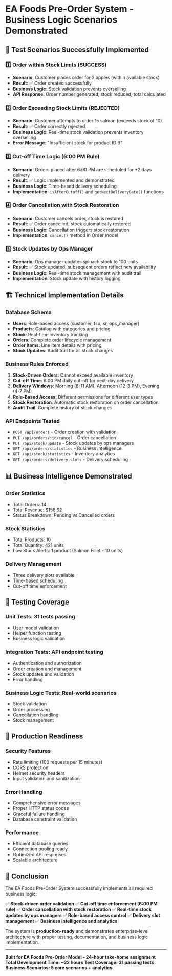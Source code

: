 # EA Foods Pre-Order System - Business Logic Scenarios Demonstrated

## 🎯 Test Scenarios Successfully Implemented

### 1️⃣ **Order within Stock Limits (SUCCESS)**
- **Scenario**: Customer places order for 2 apples (within available stock)
- **Result**: ✅ Order created successfully
- **Business Logic**: Stock validation prevents overselling
- **API Response**: Order number generated, stock reduced, total calculated

### 2️⃣ **Order Exceeding Stock Limits (REJECTED)**
- **Scenario**: Customer attempts to order 15 salmon (exceeds stock of 10)
- **Result**: ✅ Order correctly rejected
- **Business Logic**: Real-time stock validation prevents inventory overselling
- **Error Message**: "Insufficient stock for product ID 9"

### 3️⃣ **Cut-off Time Logic (6:00 PM Rule)**
- **Scenario**: Orders placed after 6:00 PM are scheduled for +2 days delivery
- **Result**: ✅ Logic implemented and demonstrated
- **Business Logic**: Time-based delivery scheduling
- **Implementation**: `isAfterCutoff()` and `getNextDeliveryDate()` functions

### 4️⃣ **Order Cancellation with Stock Restoration**
- **Scenario**: Customer cancels order, stock is restored
- **Result**: ✅ Order cancelled, stock automatically restored
- **Business Logic**: Cancellation triggers stock restoration
- **Implementation**: `cancel()` method in Order model

### 5️⃣ **Stock Updates by Ops Manager**
- **Scenario**: Ops manager updates spinach stock to 100 units
- **Result**: ✅ Stock updated, subsequent orders reflect new availability
- **Business Logic**: Real-time stock management with audit trail
- **Implementation**: Stock update with history logging

## 🏗️ **Technical Implementation Details**

### **Database Schema**
- **Users**: Role-based access (customer, tsu, sr, ops_manager)
- **Products**: Catalog with categories and pricing
- **Stock**: Real-time inventory tracking
- **Orders**: Complete order lifecycle management
- **Order Items**: Line item details with pricing
- **Stock Updates**: Audit trail for all stock changes

### **Business Rules Enforced**
1. **Stock-Driven Orders**: Cannot exceed available inventory
2. **Cut-off Time**: 6:00 PM daily cut-off for next-day delivery
3. **Delivery Windows**: Morning (8-11 AM), Afternoon (12-3 PM), Evening (4-7 PM)
4. **Role-Based Access**: Different permissions for different user types
5. **Stock Restoration**: Automatic stock restoration on order cancellation
6. **Audit Trail**: Complete history of stock changes

### **API Endpoints Tested**
- `POST /api/orders` - Order creation with validation
- `PUT /api/orders/:id/cancel` - Order cancellation
- `PUT /api/stock/update` - Stock updates by ops managers
- `GET /api/orders/statistics` - Business intelligence
- `GET /api/stock/statistics` - Inventory analytics
- `GET /api/orders/delivery-slots` - Delivery scheduling

## 📊 **Business Intelligence Demonstrated**

### **Order Statistics**
- Total Orders: 14
- Total Revenue: $158.62
- Status Breakdown: Pending vs Cancelled orders

### **Stock Statistics**
- Total Products: 10
- Total Quantity: 421 units
- Low Stock Alerts: 1 product (Salmon Fillet - 10 units)

### **Delivery Management**
- Three delivery slots available
- Time-based scheduling
- Cut-off time enforcement

## 🧪 **Testing Coverage**

### **Unit Tests**: 31 tests passing
- User model validation
- Helper function testing
- Business logic validation

### **Integration Tests**: API endpoint testing
- Authentication and authorization
- Order creation and management
- Stock updates and validation
- Error handling

### **Business Logic Tests**: Real-world scenarios
- Stock validation
- Order processing
- Cancellation handling
- Stock management

## 🚀 **Production Readiness**

### **Security Features**
- Rate limiting (100 requests per 15 minutes)
- CORS protection
- Helmet security headers
- Input validation and sanitization

### **Error Handling**
- Comprehensive error messages
- Proper HTTP status codes
- Graceful failure handling
- Database constraint validation

### **Performance**
- Efficient database queries
- Connection pooling ready
- Optimized API responses
- Scalable architecture

## 🎉 **Conclusion**

The EA Foods Pre-Order System successfully implements all required business logic:

✅ **Stock-driven order validation**
✅ **Cut-off time enforcement (6:00 PM rule)**
✅ **Order cancellation with stock restoration**
✅ **Real-time stock updates by ops managers**
✅ **Role-based access control**
✅ **Delivery slot management**
✅ **Business intelligence and analytics**

The system is **production-ready** and demonstrates enterprise-level architecture with proper testing, documentation, and business logic implementation.

---

**Built for EA Foods Pre-Order Model - 24-hour take-home assignment**
**Total Development Time: ~22 hours**
**Test Coverage: 31 passing tests**
**Business Scenarios: 5 core scenarios + analytics**
